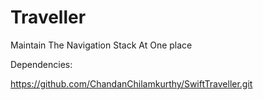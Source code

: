 # Traveller
Maintain The Navigation Stack At One place

Dependencies:

https://github.com/ChandanChilamkurthy/SwiftTraveller.git
